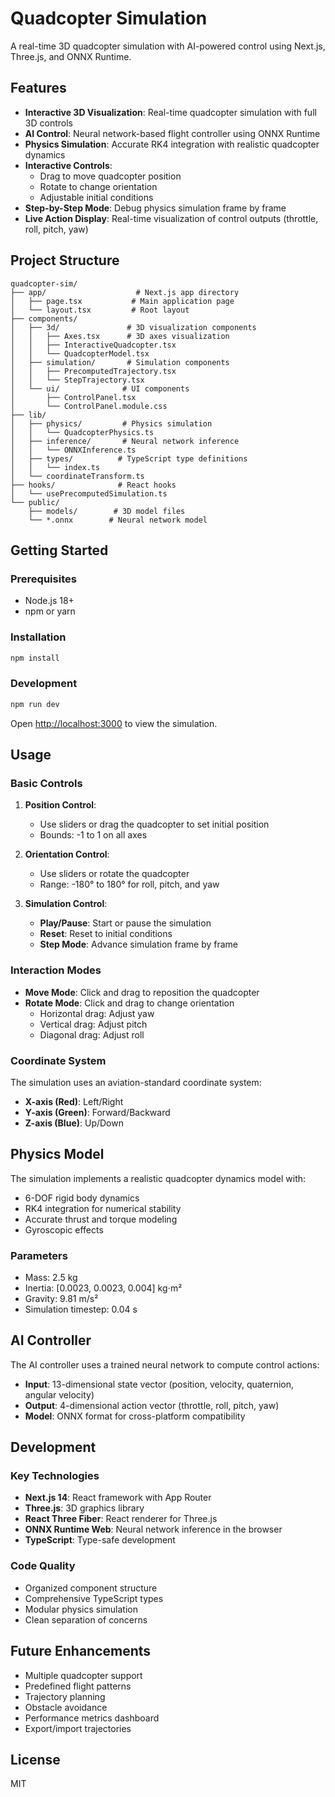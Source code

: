 # Quadcopter Simulation

A real-time 3D quadcopter simulation with AI-powered control using Next.js, Three.js, and ONNX Runtime.

## Features

- **Interactive 3D Visualization**: Real-time quadcopter simulation with full 3D controls
- **AI Control**: Neural network-based flight controller using ONNX Runtime
- **Physics Simulation**: Accurate RK4 integration with realistic quadcopter dynamics
- **Interactive Controls**: 
  - Drag to move quadcopter position
  - Rotate to change orientation
  - Adjustable initial conditions
- **Step-by-Step Mode**: Debug physics simulation frame by frame
- **Live Action Display**: Real-time visualization of control outputs (throttle, roll, pitch, yaw)

## Project Structure

```
quadcopter-sim/
├── app/                    # Next.js app directory
│   ├── page.tsx           # Main application page
│   └── layout.tsx         # Root layout
├── components/            
│   ├── 3d/               # 3D visualization components
│   │   ├── Axes.tsx      # 3D axes visualization
│   │   ├── InteractiveQuadcopter.tsx
│   │   └── QuadcopterModel.tsx
│   ├── simulation/       # Simulation components
│   │   ├── PrecomputedTrajectory.tsx
│   │   └── StepTrajectory.tsx
│   └── ui/              # UI components
│       ├── ControlPanel.tsx
│       └── ControlPanel.module.css
├── lib/                  
│   ├── physics/         # Physics simulation
│   │   └── QuadcopterPhysics.ts
│   ├── inference/       # Neural network inference
│   │   └── ONNXInference.ts
│   ├── types/          # TypeScript type definitions
│   │   └── index.ts
│   └── coordinateTransform.ts
├── hooks/              # React hooks
│   └── usePrecomputedSimulation.ts
└── public/            
    ├── models/        # 3D model files
    └── *.onnx        # Neural network model
```

## Getting Started

### Prerequisites

- Node.js 18+ 
- npm or yarn

### Installation

```bash
npm install
```

### Development

```bash
npm run dev
```

Open [http://localhost:3000](http://localhost:3000) to view the simulation.

## Usage

### Basic Controls

1. **Position Control**: 
   - Use sliders or drag the quadcopter to set initial position
   - Bounds: -1 to 1 on all axes

2. **Orientation Control**:
   - Use sliders or rotate the quadcopter
   - Range: -180° to 180° for roll, pitch, and yaw

3. **Simulation Control**:
   - **Play/Pause**: Start or pause the simulation
   - **Reset**: Reset to initial conditions
   - **Step Mode**: Advance simulation frame by frame

### Interaction Modes

- **Move Mode**: Click and drag to reposition the quadcopter
- **Rotate Mode**: Click and drag to change orientation
  - Horizontal drag: Adjust yaw
  - Vertical drag: Adjust pitch
  - Diagonal drag: Adjust roll

### Coordinate System

The simulation uses an aviation-standard coordinate system:
- **X-axis (Red)**: Left/Right
- **Y-axis (Green)**: Forward/Backward  
- **Z-axis (Blue)**: Up/Down

## Physics Model

The simulation implements a realistic quadcopter dynamics model with:
- 6-DOF rigid body dynamics
- RK4 integration for numerical stability
- Accurate thrust and torque modeling
- Gyroscopic effects

### Parameters

- Mass: 2.5 kg
- Inertia: [0.0023, 0.0023, 0.004] kg⋅m²
- Gravity: 9.81 m/s²
- Simulation timestep: 0.04 s

## AI Controller

The AI controller uses a trained neural network to compute control actions:
- **Input**: 13-dimensional state vector (position, velocity, quaternion, angular velocity)
- **Output**: 4-dimensional action vector (throttle, roll, pitch, yaw)
- **Model**: ONNX format for cross-platform compatibility

## Development

### Key Technologies

- **Next.js 14**: React framework with App Router
- **Three.js**: 3D graphics library
- **React Three Fiber**: React renderer for Three.js
- **ONNX Runtime Web**: Neural network inference in the browser
- **TypeScript**: Type-safe development

### Code Quality

- Organized component structure
- Comprehensive TypeScript types
- Modular physics simulation
- Clean separation of concerns

## Future Enhancements

- Multiple quadcopter support
- Predefined flight patterns
- Trajectory planning
- Obstacle avoidance
- Performance metrics dashboard
- Export/import trajectories

## License

MIT